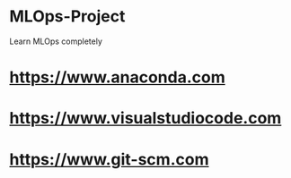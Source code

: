 # MLOps-Project
Learn MLOps completely

# https://www.anaconda.com
# https://www.visualstudiocode.com
# https://www.git-scm.com
